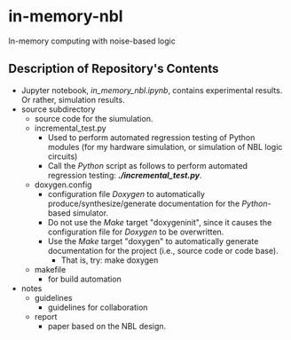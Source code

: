 # in-memory-nbl

In-memory computing with noise-based logic



## Description of Repository's Contents

+ Jupyter notebook, *in_memory_nbl.ipynb*, contains experimental results.
	Or rather, simulation results.
+ source subdirectory
	- source code for the siumulation.
	- incremental_test.py
		* Used to perform automated regression testing of Python modules
			(for my hardware simulation, or simulation of NBL logic circuits)
		* Call the *Python* script as follows to perform automated regression
			testing: ***./incremental_test.py***.
	- doxygen.config
		* configuration file *Doxygen* to automatically produce/synthesize/generate
			documentation for the *Python*-based simulator.
		* Do not use the *Make* target "doxygeninit", since it causes the
			configuration file for *Doxygen* to be overwritten.
		* Use the *Make* target "doxygen" to automatically generate
			documentation for the project (i.e., source code or code base).
			+ That is, try: make doxygen
	- makefile
		* for build automation
+ notes
	- guidelines
		* guidelines for collaboration
	- report
		* paper based on the NBL design.
